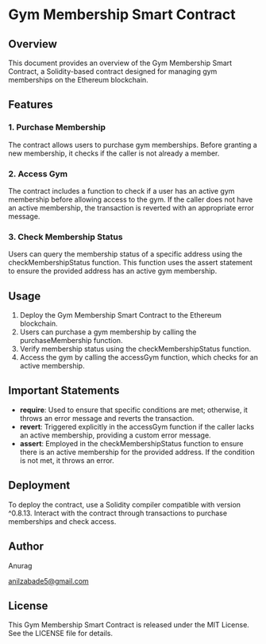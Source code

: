 # Gym Membership Smart Contract 
## Overview

This document provides an overview of the Gym Membership Smart Contract, a Solidity-based contract designed for managing gym memberships on the Ethereum blockchain.

## Features

### 1. Purchase Membership

The contract allows users to purchase gym memberships. Before granting a new membership, it checks if the caller is not already a member.

### 2. Access Gym

The contract includes a function to check if a user has an active gym membership before allowing access to the gym. If the caller does not have an active membership, the transaction is reverted with an appropriate error message.

### 3. Check Membership Status

Users can query the membership status of a specific address using the checkMembershipStatus function. This function uses the assert statement to ensure the provided address has an active gym membership.

## Usage

1. Deploy the Gym Membership Smart Contract to the Ethereum blockchain.
2. Users can purchase a gym membership by calling the purchaseMembership function.
3. Verify membership status using the checkMembershipStatus function.
4. Access the gym by calling the accessGym function, which checks for an active membership.

## Important Statements

- **require**: Used to ensure that specific conditions are met; otherwise, it throws an error message and reverts the transaction.
- **revert**: Triggered explicitly in the accessGym function if the caller lacks an active membership, providing a custom error message.
- **assert**: Employed in the checkMembershipStatus function to ensure there is an active membership for the provided address. If the condition is not met, it throws an error.

## Deployment

To deploy the contract, use a Solidity compiler compatible with version ^0.8.13. Interact with the contract through transactions to purchase memberships and check access.

## Author

Anurag

anilzabade5@gmail.com

## License

This Gym Membership Smart Contract is released under the MIT License. See the LICENSE file for details.
